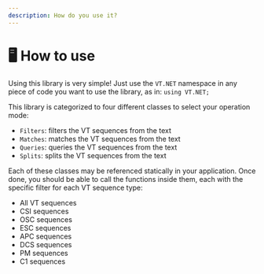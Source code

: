 ```yaml
---
description: How do you use it?
---
```


# 🖥 How to use

Using this library is very simple! Just use the `VT.NET` namespace in any piece of code you want to use the library, as in: `using VT.NET;`

This library is categorized to four different classes to select your operation mode:

* `Filters`: filters the VT sequences from the text
* `Matches`: matches the VT sequences from the text
* `Queries`: queries the VT sequences from the text
* `Splits`: splits the VT sequences from the text

Each of these classes may be referenced statically in your application. Once done, you should be able to call the functions inside them, each with the specific filter for each VT sequence type:

* All VT sequences
* CSI sequences
* OSC sequences
* ESC sequences
* APC sequences
* DCS sequences
* PM sequences
* C1 sequences
